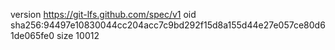 version https://git-lfs.github.com/spec/v1
oid sha256:94497e10830044cc204acc7c9bd292f15d8a155d44e27e057ce80d61de065fe0
size 10012
